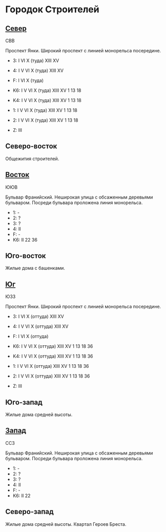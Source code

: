 # Городок Строителей

## [Север](./590060.md)

СВВ

Проспект Янки.
Широкий проспект с линией монорельса посередине.

* 3:    I   VI  X (туда)  XIII    XV
* 4:    I   V   VI  X (туда)  XIII    XV
* F:    I   VI  X (туда)

* K6:   I   V   VI  X (туда)    XIII    XV
        1   13  18
* K4:   I   V   VI  X (туда)    XIII    XV
        1   13  18
* 1:    I   V   VI  X (туда)    XIII    XV
        1   13  18
* 2:    I   V   VI  X (туда)    XIII    XV
        1   13  18

* Z:    III

## Северо-восток

Общежития строителей.

## [Восток](./600065.md)

ЮЮВ

Бульвар Франийский.
Неширокая улица с обсаженным деревьями бульваром.
Посреди бульвара проложена линия монорельса.

* 1:    -
* 2:    ?
* 3:    ?
* 4:    II
* F:    -
* K6:   II
        22  36

## Юго-восток

Жилые дома с башенками.

## [Юг](./590070.md)

ЮЗЗ

Проспект Янки.
Широкий проспект с линией монорельса посередине.

* 3:    I   VI  X (оттуда)  XIII    XV
* 4:    I   V   VI  X (оттуда)  XIII    XV
* F:    I   VI  X (оттуда)

* K6:   I   V   VI  X (оттуда)  XIII    XV
        1   13  18  36
* K4:   I   V   VI  X (оттуда)  XIII    XV
        1   13  18  36
* 1:    I   V   VI  X (оттуда)  XIII    XV
        1   13  18  36
* 2:    I   V   VI  X (оттуда)  XIII    XV
        1   13  18  36

* Z:    III

## Юго-запад

Жилые дома средней высоты.

## [Запад](./10585065.md)

ССЗ

Бульвар Франийский.
Неширокая улица с обсаженным деревьями бульваром.
Посреди бульвара проложена линия монорельса.

* 1:    -
* 2:    ?
* 3:    ?
* 4:    II
* F:    -
* K6:   II
        22

## Северо-запад

Жилые дома средней высоты.
Квартал Героев Бреста.
